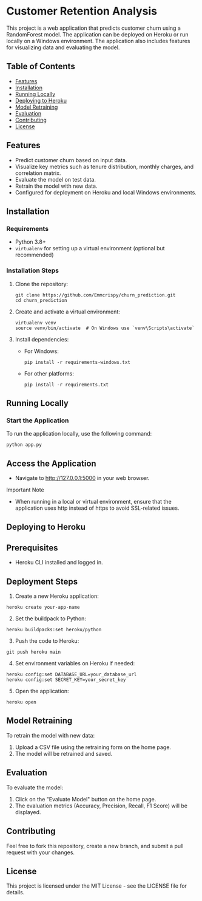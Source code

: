 # Customer Retention Analysis

This project is a web application that predicts customer churn using a RandomForest model. The application can be deployed on Heroku or run locally on a Windows environment. The application also includes features for visualizing data and evaluating the model.

## Table of Contents

- [Features](#features)
- [Installation](#installation)
- [Running Locally](#running-locally)
- [Deploying to Heroku](#deploying-to-heroku)
- [Model Retraining](#model-retraining)
- [Evaluation](#evaluation)
- [Contributing](#contributing)
- [License](#license)

## Features

- Predict customer churn based on input data.
- Visualize key metrics such as tenure distribution, monthly charges, and correlation matrix.
- Evaluate the model on test data.
- Retrain the model with new data.
- Configured for deployment on Heroku and local Windows environments.

## Installation

### Requirements

- Python 3.8+
- `virtualenv` for setting up a virtual environment (optional but recommended)

### Installation Steps

1. Clone the repository:
    ```
    git clone https://github.com/Emmcrispy/churn_prediction.git
    cd churn_prediction
    ```

2. Create and activate a virtual environment:
    ```
    virtualenv venv
    source venv/bin/activate  # On Windows use `venv\Scripts\activate`
    ```

3. Install dependencies:
    - For Windows:
        ```
        pip install -r requirements-windows.txt
        ```
    - For other platforms:
        ```
        pip install -r requirements.txt
        ```

## Running Locally

### Start the Application

To run the application locally, use the following command:
   ```
   python app.py
   ```

## Access the Application
 - Navigate to http://127.0.0.1:5000 in your web browser.

 Important Note
 - When running in a local or virtual environment, ensure that the application uses http instead of https to avoid SSL-related issues.

 ## Deploying to Heroku

## Prerequisites
 - Heroku CLI installed and logged in.

 ## Deployment Steps

1. Create a new Heroku application:
```
heroku create your-app-name
```

2. Set the buildpack to Python:
```
heroku buildpacks:set heroku/python
```

3. Push the code to Heroku:
```
git push heroku main
```

4. Set environment variables on Heroku if needed:
```
heroku config:set DATABASE_URL=your_database_url
heroku config:set SECRET_KEY=your_secret_key
```

5. Open the application:
```
heroku open
```

## Model Retraining
To retrain the model with new data:

1. Upload a CSV file using the retraining form on the home page.
2. The model will be retrained and saved.

## Evaluation
To evaluate the model:

1. Click on the "Evaluate Model" button on the home page.
2. The evaluation metrics (Accuracy, Precision, Recall, F1 Score) will be displayed.

## Contributing
Feel free to fork this repository, create a new branch, and submit a pull request with your changes.

## License
This project is licensed under the MIT License - see the LICENSE file for details.
